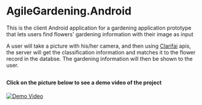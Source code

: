 # AgileGardening.Android
This is the client Android application for a gardening application prototype that lets users find flowers' gardening information with their image as input

A user will take a picture with his/her camera, and then using [Clarifai](https://www.clarifai.com/) apis, the server will get the classification information and matches it to the flower record in the databse. The gardening information will then be shown to the user. 
## 
#### Click on the picture below to see a demo video of the project
[![Demo Video](https://img.youtube.com/vi/rd8es5IFekQ/0.jpg)](https://www.youtube.com/watch?v=rd8es5IFekQ)
